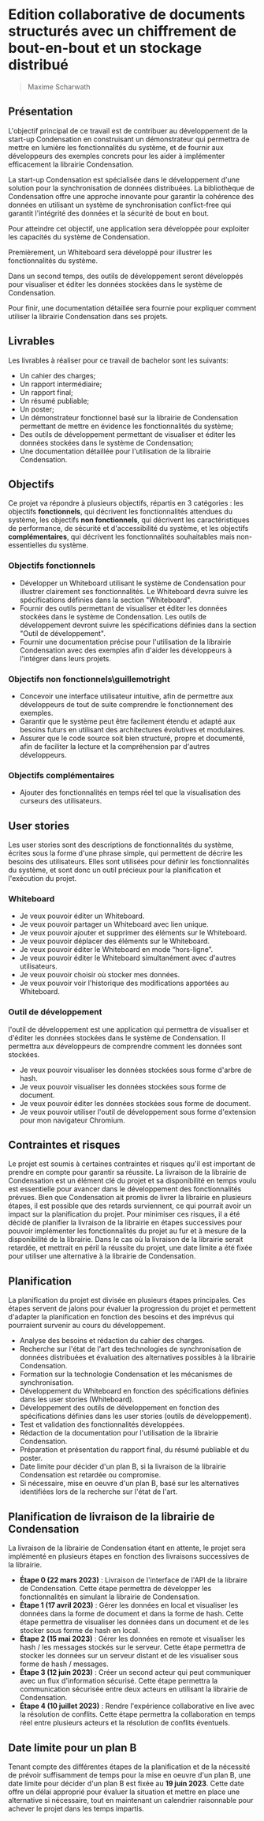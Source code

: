# Edition collaborative de documents structurés avec un chiffrement de bout-en-bout et un stockage distribué
>Maxime Scharwath
## Présentation
L'objectif principal de ce travail est de contribuer au développement de la start-up Condensation en construisant un démonstrateur qui permettra de mettre en lumière les fonctionnalités du système, et de fournir aux développeurs des exemples concrets pour les aider à implémenter efficacement la librairie Condensation.

La start-up Condensation est spécialisée dans le développement d'une solution pour la synchronisation de données distribuées. La bibliothèque de Condensation offre une approche innovante pour garantir la cohérence des données en utilisant un système de synchronisation conflict-free qui garantit l'intégrité des données et la sécurité de bout en bout.

Pour atteindre cet objectif, une application sera développée pour exploiter les capacités du système de Condensation.

Premièrement, un Whiteboard sera développé pour illustrer les fonctionnalités du système.

Dans un second temps, des outils de développement seront développés pour visualiser et éditer les données stockées dans le système de Condensation.

Pour finir, une documentation détaillée sera fournie pour expliquer comment utiliser la librairie Condensation dans ses projets.

## Livrables
Les livrables à réaliser pour ce travail de bachelor sont les suivants:

- Un cahier des charges;
- Un rapport intermédiaire;
- Un rapport final;
- Un résumé publiable;
- Un poster;
- Un démonstrateur fonctionnel basé sur la librairie de Condensation permettant de mettre en évidence les fonctionnalités du système;
- Des outils de développement permettant de visualiser et éditer les données stockées dans le système de Condensation;
- Une documentation détaillée pour l'utilisation de la librairie Condensation.

## Objectifs
Ce projet va répondre à plusieurs objectifs, répartis en 3 catégories : les objectifs **fonctionnels**, qui décrivent les fonctionnalités attendues du système, les objectifs **non fonctionnels**, qui décrivent les caractéristiques de performance, de sécurité et d'accessibilité du système, et les objectifs **complémentaires**, qui décrivent les fonctionnalités souhaitables mais non-essentielles du système.

### Objectifs fonctionnels

- Développer un Whiteboard utilisant le système de Condensation pour illustrer clairement ses fonctionnalités. Le Whiteboard devra suivre les spécifications définies dans la section "Whiteboard".
- Fournir des outils permettant de visualiser et éditer les données stockées dans le système de Condensation. Les outils de développement devront suivre les spécifications définies dans la section "Outil de développement".
- Fournir une documentation précise pour l'utilisation de la librairie Condensation avec des exemples afin d'aider les développeurs à l'intégrer dans leurs projets.

### Objectifs non fonctionnels\guillemotright

- Concevoir une interface utilisateur intuitive, afin de permettre aux développeurs de tout de suite comprendre le fonctionnement des exemples.
- Garantir que le système peut être facilement étendu et adapté aux besoins futurs en utilisant des architectures évolutives et modulaires.
- Assurer que le code source soit bien structuré, propre et documenté, afin de faciliter la lecture et la compréhension par d'autres développeurs.

### Objectifs complémentaires

- Ajouter des fonctionnalités en temps réel tel que la visualisation des curseurs des utilisateurs.

## User stories
Les user stories sont des descriptions de fonctionnalités du système, écrites sous la forme d'une phrase simple, qui permettent de décrire les besoins des utilisateurs. Elles sont utilisées pour définir les fonctionnalités du système, et sont donc un outil précieux pour la planification et l'exécution du projet.

### Whiteboard

- Je veux pouvoir éditer un Whiteboard.
- Je veux pouvoir partager un Whiteboard avec lien unique.
- Je veux pouvoir ajouter et supprimer des éléments sur le Whiteboard.
- Je veux pouvoir déplacer des éléments sur le Whiteboard.
- Je veux pouvoir éditer le Whiteboard en mode “hors-ligne”.
- Je veux pouvoir éditer le Whiteboard simultanément avec d'autres utilisateurs.
- Je veux pouvoir choisir où stocker mes données.
- Je veux pouvoir voir l'historique des modifications apportées au Whiteboard.

### Outil de développement

l'outil de développement est une application qui permettra de visualiser et d'éditer les données stockées dans le système de Condensation. 
Il permettra aux développeurs de comprendre comment les données sont stockées.

-  Je veux pouvoir visualiser les données stockées sous forme d'arbre de hash.
-  Je veux pouvoir visualiser les données stockées sous forme de document.
-  Je veux pouvoir éditer les données stockées sous forme de document.
-  Je veux pouvoir utiliser l'outil de développement sous forme d'extension pour mon navigateur Chromium.

## Contraintes et risques
Le projet est soumis à certaines contraintes et risques qu'il est important de prendre en compte pour garantir sa réussite.
La livraison de la librairie de Condensation est un élément clé du projet et sa disponibilité en temps voulu est essentielle pour avancer dans le développement des fonctionnalités prévues. 
Bien que Condensation ait promis de livrer la librairie en plusieurs étapes, il est possible que des retards surviennent, ce qui pourrait avoir un impact sur la planification du projet.
Pour minimiser ces risques, il a été décidé de planifier la livraison de la librairie en étapes successives pour pouvoir implémenter les fonctionnalités du projet au fur et à mesure de la disponibilité de la librairie.
Dans le cas où la livraison de la librairie serait retardée, et mettrait en péril la réussite du projet, une date limite a été fixée pour utiliser une alternative à la librairie de Condensation.

## Planification
La planification du projet est divisée en plusieurs étapes principales. Ces étapes servent de jalons pour évaluer la progression du projet et permettent d'adapter la planification en fonction des besoins et des imprévus qui pourraient survenir au cours du développement.

- Analyse des besoins et rédaction du cahier des charges.
- Recherche sur l'état de l'art des technologies de synchronisation de données distribuées et évaluation des alternatives possibles à la librairie Condensation.
- Formation sur la technologie Condensation et les mécanismes de synchronisation.
- Développement du Whiteboard en fonction des spécifications définies dans les user stories (Whiteboard).
- Développement des outils de développement en fonction des spécifications définies dans les user stories (outils de développement).
- Test et validation des fonctionnalités développées.
- Rédaction de la documentation pour l'utilisation de la librairie Condensation.
- Préparation et présentation du rapport final, du résumé publiable et du poster.
- Date limite pour décider d'un plan B, si la livraison de la librairie Condensation est retardée ou compromise.
- Si nécessaire, mise en oeuvre d'un plan B, basé sur les alternatives identifiées lors de la recherche sur l'état de l'art.

## Planification de livraison de la librairie de Condensation
La livraison de la librairie de Condensation étant en attente, le projet sera implémenté en plusieurs étapes en fonction des livraisons successives de la librairie.

- **Étape 0 (22 mars 2023)** : Livraison de l'interface de l'API de la libraire de Condensation. Cette étape permettra de développer les fonctionnalités en simulant la librairie de Condensation.
- **Étape 1 (17 avril 2023)** : Gérer les données en local et visualiser les données dans la forme de document et dans la forme de hash. Cette étape permettra de visualiser les données dans un document et de les stocker sous forme de hash en local.
- **Étape 2 (15 mai 2023)** : Gérer les données en remote et visualiser les hash / les messages stockés sur le serveur. Cette étape permettra de stocker les données sur un serveur distant et de les visualiser sous forme de hash / messages.
- **Étape 3 (12 juin 2023)** : Créer un second acteur qui peut communiquer avec un flux d'information sécurisé. Cette étape permettra la communication sécurisée entre deux acteurs en utilisant la librairie de Condensation.
- **Étape 4 (10 juillet 2023)** : Rendre l'expérience collaborative en live avec la résolution de conflits. Cette étape permettra la collaboration en temps réel entre plusieurs acteurs et la résolution de conflits éventuels.

## Date limite pour un plan B
Tenant compte des différentes étapes de la planification et de la nécessité de prévoir suffisamment de temps pour la mise en oeuvre d'un plan B, une date limite pour décider d'un plan B est fixée au **19 juin 2023**. Cette date offre un délai approprié pour évaluer la situation et mettre en place une alternative si nécessaire, tout en maintenant un calendrier raisonnable pour achever le projet dans les temps impartis.